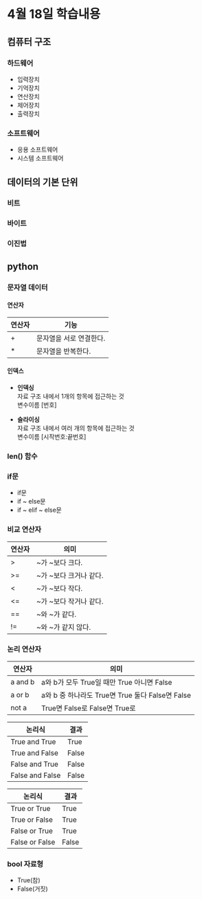 # 4월 18일 학습내용
## 컴퓨터 구조
### 하드웨어
- 입력장치
- 기억장치
- 연산장치
- 제어장치
- 출력장치
### 소프트웨어
- 응용 소프트웨어
- 시스템 소프트웨어
## 데이터의 기본 단위
### 비트
### 바이트
### 이진법
## python
### 문자열 데이터
#### 연산자
연산자 | 기능
------|----
\+ | 문자열을 서로 연결한다.
\* | 문자열을 반복한다.
#### 인덱스
- <b>인덱싱</b> 
<br>자료 구조 내에서 1개의 항목에 접근하는 것
<br>변수이름 [번호]

- <b>슬라이싱</b> 
<br>자료 구조 내에서 여러 개의 항목에 접근하는 것
<br>변수이름 [시작번호:끝번호]
### len() 함수
### if문
- if문
- if ~ else문
- if ~ elif ~ else문


### 비교 연산자
연산자 | 의미
------|----
\>| ~가 ~보다 크다.
\>=| ~가 ~보다 크거나 같다.
\<| ~가 ~보다 작다.
\<=| ~가 ~보다 작거나 같다.
\==| ~와 ~가 같다.
\!=| ~와 ~가 같지 않다.

### 논리 연산자
연산자 | 의미
------|----
a and b|a와 b가 모두 True일 때만 True 아니면 False
a or b|a와 b 중 하나라도 True면 True 둘다 False면 False
not a|True면 False로 False면 True로

논리식 | 결과
------|----
True and True  | True
True and False | False
False and True | False
False and False| False

논리식 | 결과
------|----
True or True  | True
True or False | True
False or True | True
False or False| False
### bool 자료형
- True(참)
- False(거짓)
